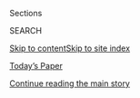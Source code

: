 <div id="app">

<div>

<div class="NYTAppHideMasthead css-1r6wvpq e1suatyy0">

<div class="section css-ui9rw0 e1suatyy2">

<div class="css-eph4ug er09x8g0">

<div class="css-6n7j50">

</div>

<span class="css-1dv1kvn">Sections</span>

<div class="css-10488qs">

<span class="css-1dv1kvn">SEARCH</span>

</div>

[Skip to content](#site-content)[Skip to site
index](#site-index)

</div>

<div class="css-10698na e1huz5gh0">

</div>

</div>

<div id="masthead-bar-one" class="section hasLinks css-15hmgas e1csuq9d3">

<div class="css-uqyvli e1csuq9d0">

</div>

<div class="css-1uqjmks e1csuq9d1">

</div>

<div class="css-9e9ivx">

[](https://myaccount.nytimes3xbfgragh.onion/auth/login?response_type=cookie&client_id=vi)

</div>

<div class="css-1bvtpon e1csuq9d2">

[Today’s Paper](https://www.nytimes3xbfgragh.onion/section/todayspaper)

</div>

</div>

</div>

</div>

<div data-aria-hidden="false">

<div id="site-content" data-role="main">

<div id="top-wrapper" class="css-15p45cc eaca97t0" type="top">

<div id="top-slug" class="css-19x0jxb eaca97t1" hidden="">

Advertisement

</div>

[Continue reading the main
story](#after-top)

<div class="ad top-wrapper" style="text-align:center;height:100%;display:block;min-height:90px">

<div id="top" class="place-ad" data-position="top" data-size-key="top">

</div>

</div>

<div id="after-top">

</div>

</div>

<div id="byline" class="section css-15h4p1b e9abtgs0">

<div class="css-1j21atc e1svk9qx1">

<div class="css-nfcc9b e1svk9qx3">

<div class="css-cnx41t">

![Portrait of Jonah Engel
Bromwich](https://static01.graylady3jvrrxbe.onion/images/2018/02/16/multimedia/author-jonah-engel-bromwich/author-jonah-engel-bromwich-thumbLarge.jpg)

</div>

<div class="css-vl9dhg e1svk9qx5">

<div class="css-1nrhkj6 e1svk9qx6">

# Jonah Engel Bromwich

</div>

## <span></span>

Jonah Bromwich is based in New York. He writes for the Style section.

</div>

</div>

</div>

<div>

<div id="mid1-wrapper" class="css-1mn4oms eaca97t0" type="rank">

<div id="mid1-slug" class="css-1tag3rd eaca97t1">

Advertisement

</div>

[Continue reading the main
story](#after-mid1)

<div id="mid1" class="ad mid1-wrapper" style="text-align:center;height:100%;display:block">

</div>

<div id="after-mid1">

</div>

</div>

</div>

<div class="css-185go5a e1o5byef0">

<div class="css-15cbhtu">

  - [Latest](#stream-panel)
  - <span class="css-6n7j50">Search</span>
    <div class="control">
    <div class="label-container css-1dv1kvn">
    Search
    </div>
    <div class="css-wm4t3d">
    **<span id="clear-search-input" class="css-1dv1kvn">Clear this text
    input</span>
    </div>
    </div>
    <span class="css-1iovbfw"></span>

<div id="stream-panel" class="section css-8msx5b e1jz0cab1">

<div class="css-13mho3u">

1.  
    
    <div class="css-1cp3ece">
    
    <div class="css-1l4spti">
    
    [](/2020/08/04/style/college-coronavirus-hoax.html)
    
    <div class="css-79elbk">
    
    ![](https://static01.graylady3jvrrxbe.onion/images/2020/08/04/fashion/04McLaughlin/04McLaughlin-thumbWide.jpg?quality=75&auto=webp&disable=upscale)
    
    </div>
    
    ## The Anonymous Professor Who Wasn’t
    
    A professor at Arizona State University does not exist.
    
    <div class="css-1nqbnmb ea5icrr0">
    
    By <span class="css-1n7hynb">Jonah Engel Bromwich <span>and</span>
    Ezra
    Marcus</span>
    
    </div>
    
    </div>
    
    <div class="css-1lc2l26 e1xfvim33">
    
    </div>
    
    </div>

2.  
    
    <div class="css-1cp3ece">
    
    <div class="css-1l4spti">
    
    [](/2020/07/31/style/viral-protest-videos.html)
    
    <div class="css-79elbk">
    
    ![](https://static01.graylady3jvrrxbe.onion/images/2020/07/31/fashion/31viralprotests-promo/31viralprotests-promo-thumbWide.jpg?quality=75&auto=webp&disable=upscale)
    
    </div>
    
    ## Why Protest Tactics Spread Like Memes
    
    When items like umbrellas and leaf blowers are subverted into
    objects of resistance, they become very shareable.
    
    <div class="css-1nqbnmb ea5icrr0">
    
    By <span class="css-1n7hynb">Tracy Ma, Natalie Shutler, Jonah Engel
    Bromwich <span>and</span> Shane
    O’Neill</span>
    
    </div>
    
    </div>
    
    <div class="css-1lc2l26 e1xfvim33">
    
    </div>
    
    </div>

3.  
    
    <div class="css-1cp3ece">
    
    <div class="css-1l4spti">
    
    [](/2020/07/16/style/washington-redskins-name-change-merchandise.html)
    
    <div class="css-79elbk">
    
    ![](https://static01.graylady3jvrrxbe.onion/images/2020/07/19/fashion/16washingtonmerch-1/16washingtonmerch-1-thumbWide.jpg?quality=75&auto=webp&disable=upscale)
    
    </div>
    
    ## What Happens Now to All That Washington N.F.L. Merchandise?
    
    The Redskins’ decision to rebrand transforms decades of memorabilia
    into artifacts of a racist name.
    
    <div class="css-1nqbnmb ea5icrr0">
    
    By <span class="css-1n7hynb">Jonah Engel
    Bromwich</span>
    
    </div>
    
    </div>
    
    <div class="css-1lc2l26 e1xfvim33">
    
    </div>
    
    </div>

4.  
    
    <div class="css-1cp3ece">
    
    <div class="css-1l4spti">
    
    [](/2020/07/11/style/harvard-students-coronavirus.html)
    
    <div class="css-79elbk">
    
    ![](https://static01.graylady3jvrrxbe.onion/images/2020/07/12/fashion/10VIRUS-HARVARDSTUDENTS1/10VIRUS-HARVARDSTUDENTS1-thumbWide.jpg?quality=75&auto=webp&disable=upscale)
    
    </div>
    
    ## What’s the Value of Harvard Without a Campus?
    
    Many first-generation, low-income Harvard students feel that the
    elite institution has failed them.
    
    <div class="css-1nqbnmb ea5icrr0">
    
    By <span class="css-1n7hynb">Ezra Marcus <span>and</span> Jonah
    Engel
    Bromwich</span>
    
    </div>
    
    <div class="css-185051n">
    
    [阅读简体中文版](https://cn.nytimes3xbfgragh.onion/education/20200713/harvard-students-coronavirus/ "Read in Simplified Chinese")[閱讀繁體中文版](https://cn.nytimes3xbfgragh.onion/education/20200713/harvard-students-coronavirus/zhh-hant/ "Read in Traditional Chinese")
    
    </div>
    
    </div>
    
    <div class="css-1lc2l26 e1xfvim33">
    
    </div>
    
    </div>

5.  
    
    <div class="css-1cp3ece">
    
    <div class="css-1l4spti">
    
    [](/2020/07/07/style/simp-history-slang.html)
    
    <div class="css-79elbk">
    
    ![](https://static01.graylady3jvrrxbe.onion/images/2020/07/09/fashion/07simp-still/07simp-still-thumbWide.jpg?quality=75&auto=webp&disable=upscale)
    
    </div>
    
    ## A Short History of ‘Simp’
    
    An insult takes a dizzying trip through rap, men’s rights, misogyny
    and TikTok.
    
    <div class="css-1nqbnmb ea5icrr0">
    
    By <span class="css-1n7hynb">Ezra Marcus <span>and</span> Jonah
    Engel
    Bromwich</span>
    
    </div>
    
    </div>
    
    <div class="css-1lc2l26 e1xfvim33">
    
    </div>
    
    </div>

6.  
    
    <div class="css-1cp3ece">
    
    <div class="css-1l4spti">
    
    [](/es/2020/07/02/espanol/cubrebocas-pelea-tiendas-video.html)
    
    <div class="css-79elbk">
    
    ![](https://static01.graylady3jvrrxbe.onion/images/2020/06/30/fashion/02maskfihts-ES/30maskfights-1-v4-thumbWide-v2.jpg?quality=75&auto=webp&disable=upscale)
    
    </div>
    
    ## A puñetazos por (no llevar) un cubrebocas: la nueva guerra estadounidense
    
    En estados como California, Texas y Florida, muchos trabajadores
    esenciales tienen una tarea adicional: la resolución de conflictos
    entre los defensores y los detractores de las mascarillas.
    
    <div class="css-1nqbnmb ea5icrr0">
    
    By <span class="css-1n7hynb">Jonah Engel Bromwich</span>
    
    </div>
    
    <div class="css-185051n">
    
    [Read in
    English](https://www.nytimes3xbfgragh.onion/2020/06/30/style/mask-america-freedom-coronavirus.html "Read in English")[Read
    in
    English](https://www.nytimes3xbfgragh.onion/2020/06/30/style/mask-america-freedom-coronavirus.html "Read in English")
    
    </div>
    
    </div>
    
    <div class="css-1lc2l26 e1xfvim33">
    
    </div>
    
    </div>

7.  
    
    <div class="css-1cp3ece">
    
    <div class="css-1l4spti">
    
    [](/2020/06/30/style/mask-america-freedom-coronavirus.html)
    
    <div class="css-79elbk">
    
    ![](https://static01.graylady3jvrrxbe.onion/images/2020/06/30/fashion/30maskfights-1-v4/30maskfights-1-v4-thumbWide-v2.jpg?quality=75&auto=webp&disable=upscale)
    
    </div>
    
    ## Fighting Over Masks in Public Is the New American Pastime
    
    In states like California, Texas and Florida, many essential workers
    have been given an additional task: conflict resolution.
    
    <div class="css-1nqbnmb ea5icrr0">
    
    By <span class="css-1n7hynb">Jonah Engel Bromwich</span>
    
    </div>
    
    <div class="css-185051n">
    
    [Leer en
    español](https://www.nytimes3xbfgragh.onion/es/2020/07/02/espanol/cubrebocas-pelea-tiendas-video.html "Read in Spanish")
    
    </div>
    
    </div>
    
    <div class="css-1lc2l26 e1xfvim33">
    
    </div>
    
    </div>

8.  
    
    <div class="css-1cp3ece">
    
    <div class="css-1l4spti">
    
    [](/2020/06/16/style/minnesota-freedom-fund-donations.html)
    
    <div class="css-79elbk">
    
    ![](https://static01.graylady3jvrrxbe.onion/images/2020/06/04/reader-center/04blog-minneapolis-2/merlin_173209632_882cb7e7-b19e-493e-838c-95c29eab9fbe-thumbWide.jpg?quality=75&auto=webp&disable=upscale)
    
    </div>
    
    ## The Minnesota Freedom Fund Has $30 Million and an Identity Crisis
    
    The sole employee of the bail fund is in arbitration with the board,
    after anonymous accusations were lodged about her identity.
    
    <div class="css-1nqbnmb ea5icrr0">
    
    By <span class="css-1n7hynb">Jonah Engel
    Bromwich</span>
    
    </div>
    
    </div>
    
    <div class="css-1lc2l26 e1xfvim33">
    
    </div>
    
    </div>

9.  
    
    <div class="css-1cp3ece">
    
    <div class="css-1l4spti">
    
    [](/2020/06/11/style/confederate-statue-columbus-analysis.html)
    
    <div class="css-79elbk">
    
    ![](https://static01.graylady3jvrrxbe.onion/images/2020/06/08/world/12newsquiz-statue/merlin_173307942_1bf4a5d5-d1f2-4f8c-b0a3-e800ba38e33e-thumbWide.jpg?quality=75&auto=webp&disable=upscale)
    
    </div>
    
    ## What Does It Mean to Tear Down a Statue?
    
    We asked an art historian who studies the destruction of cultural
    heritage.
    
    <div class="css-1nqbnmb ea5icrr0">
    
    By <span class="css-1n7hynb">Jonah Engel
    Bromwich</span>
    
    </div>
    
    </div>
    
    <div class="css-1lc2l26 e1xfvim33">
    
    </div>
    
    </div>

10. 
    
    <div class="css-1cp3ece">
    
    <div class="css-1l4spti">
    
    [](/2020/06/10/style/protest-street-medics.html)
    
    <div class="css-79elbk">
    
    ![](https://static01.graylady3jvrrxbe.onion/images/2020/06/18/fashion/10unrest-streetmedics-1/10unrest-streetmedics-1-thumbWide.jpg?quality=75&auto=webp&disable=upscale)
    
    </div>
    
    ## Meet the ‘Grandmother of Street Medics’
    
    Volunteers have provided first aid at protests since at least the
    1960s. Many of them owe their training to Ann Hirschman.
    
    <div class="css-1nqbnmb ea5icrr0">
    
    By <span class="css-1n7hynb">Jonah Engel Bromwich</span>
    
    </div>
    
    </div>
    
    <div class="css-1lc2l26 e1xfvim33">
    
    </div>
    
    </div>

<div class="css-13mho3u">

<div class="css-1t62hi8">

<div class="css-1stvaey">

Show
More

<div>

<div style="border:0;clip:rect(0 0 0 0);height:1px;margin:-1px;overflow:hidden;white-space:nowrap;padding:0;width:1px;position:absolute" data-role="log" data-aria-live="assertive">

</div>

<div style="border:0;clip:rect(0 0 0 0);height:1px;margin:-1px;overflow:hidden;white-space:nowrap;padding:0;width:1px;position:absolute" data-role="log" data-aria-live="assertive">

</div>

<div style="border:0;clip:rect(0 0 0 0);height:1px;margin:-1px;overflow:hidden;white-space:nowrap;padding:0;width:1px;position:absolute" data-role="log" data-aria-live="polite">

</div>

<div style="border:0;clip:rect(0 0 0 0);height:1px;margin:-1px;overflow:hidden;white-space:nowrap;padding:0;width:1px;position:absolute" data-role="log" data-aria-live="polite">

</div>

</div>

</div>

</div>

</div>

</div>

<div class="css-g6hk37 supplemental">

<div id="mid2-wrapper" class="css-10wkyv7 eaca97t0" type="lede">

<div id="mid2-slug" class="css-1tag3rd eaca97t1">

Advertisement

</div>

[Continue reading the main
story](#after-mid2)

<div id="mid2" class="ad mid2-wrapper" style="text-align:center;height:100%;display:block;min-height:250px">

</div>

<div id="after-mid2">

</div>

</div>

## Follow Elsewhere

<div class="module-body">

  - [**<span data-aria-hidden="true">jonesieman</span><span class="css-1dv1kvn">twitter
    page for jonesieman</span>](https://twitter.com/jonesieman)

</div>

</div>

</div>

</div>

</div>

</div>

</div>

## Site Index

<div>

</div>

## Site Information Navigation

  - [© <span>2020</span> <span>The New York Times
    Company</span>](https://help.nytimes3xbfgragh.onion/hc/en-us/articles/115014792127-Copyright-notice)

<!-- end list -->

  - [NYTCo](https://www.nytco.com/)
  - [Contact
    Us](https://help.nytimes3xbfgragh.onion/hc/en-us/articles/115015385887-Contact-Us)
  - [Work with us](https://www.nytco.com/careers/)
  - [Advertise](https://nytmediakit.com/)
  - [T Brand Studio](http://www.tbrandstudio.com/)
  - [Your Ad
    Choices](https://www.nytimes3xbfgragh.onion/privacy/cookie-policy#how-do-i-manage-trackers)
  - [Privacy](https://www.nytimes3xbfgragh.onion/privacy)
  - [Terms of
    Service](https://help.nytimes3xbfgragh.onion/hc/en-us/articles/115014893428-Terms-of-service)
  - [Terms of
    Sale](https://help.nytimes3xbfgragh.onion/hc/en-us/articles/115014893968-Terms-of-sale)
  - [Site
    Map](https://spiderbites.nytimes3xbfgragh.onion)
  - [Help](https://help.nytimes3xbfgragh.onion/hc/en-us)
  - [Subscriptions](https://www.nytimes3xbfgragh.onion/subscription?campaignId=37WXW)

</div>

</div>
